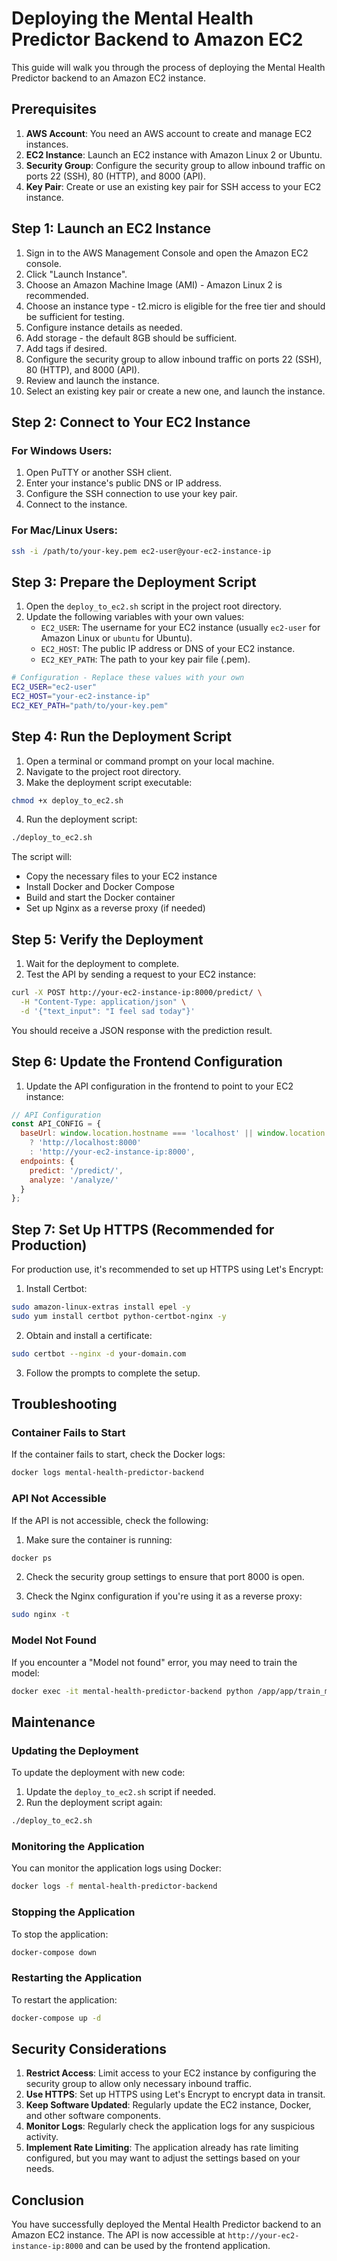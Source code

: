 # Deploying the Mental Health Predictor Backend to Amazon EC2

This guide will walk you through the process of deploying the Mental Health Predictor backend to an Amazon EC2 instance.

## Prerequisites

1. **AWS Account**: You need an AWS account to create and manage EC2 instances.
2. **EC2 Instance**: Launch an EC2 instance with Amazon Linux 2 or Ubuntu.
3. **Security Group**: Configure the security group to allow inbound traffic on ports 22 (SSH), 80 (HTTP), and 8000 (API).
4. **Key Pair**: Create or use an existing key pair for SSH access to your EC2 instance.

## Step 1: Launch an EC2 Instance

1. Sign in to the AWS Management Console and open the Amazon EC2 console.
2. Click "Launch Instance".
3. Choose an Amazon Machine Image (AMI) - Amazon Linux 2 is recommended.
4. Choose an instance type - t2.micro is eligible for the free tier and should be sufficient for testing.
5. Configure instance details as needed.
6. Add storage - the default 8GB should be sufficient.
7. Add tags if desired.
8. Configure the security group to allow inbound traffic on ports 22 (SSH), 80 (HTTP), and 8000 (API).
9. Review and launch the instance.
10. Select an existing key pair or create a new one, and launch the instance.

## Step 2: Connect to Your EC2 Instance

### For Windows Users:

1. Open PuTTY or another SSH client.
2. Enter your instance's public DNS or IP address.
3. Configure the SSH connection to use your key pair.
4. Connect to the instance.

### For Mac/Linux Users:

```bash
ssh -i /path/to/your-key.pem ec2-user@your-ec2-instance-ip
```

## Step 3: Prepare the Deployment Script

1. Open the `deploy_to_ec2.sh` script in the project root directory.
2. Update the following variables with your own values:
   - `EC2_USER`: The username for your EC2 instance (usually `ec2-user` for Amazon Linux or `ubuntu` for Ubuntu).
   - `EC2_HOST`: The public IP address or DNS of your EC2 instance.
   - `EC2_KEY_PATH`: The path to your key pair file (.pem).

```bash
# Configuration - Replace these values with your own
EC2_USER="ec2-user"
EC2_HOST="your-ec2-instance-ip"
EC2_KEY_PATH="path/to/your-key.pem"
```

## Step 4: Run the Deployment Script

1. Open a terminal or command prompt on your local machine.
2. Navigate to the project root directory.
3. Make the deployment script executable:

```bash
chmod +x deploy_to_ec2.sh
```

4. Run the deployment script:

```bash
./deploy_to_ec2.sh
```

The script will:
- Copy the necessary files to your EC2 instance
- Install Docker and Docker Compose
- Build and start the Docker container
- Set up Nginx as a reverse proxy (if needed)

## Step 5: Verify the Deployment

1. Wait for the deployment to complete.
2. Test the API by sending a request to your EC2 instance:

```bash
curl -X POST http://your-ec2-instance-ip:8000/predict/ \
  -H "Content-Type: application/json" \
  -d '{"text_input": "I feel sad today"}'
```

You should receive a JSON response with the prediction result.

## Step 6: Update the Frontend Configuration

1. Update the API configuration in the frontend to point to your EC2 instance:

```javascript
// API Configuration
const API_CONFIG = {
  baseUrl: window.location.hostname === 'localhost' || window.location.hostname === '127.0.0.1' 
    ? 'http://localhost:8000' 
    : 'http://your-ec2-instance-ip:8000',
  endpoints: {
    predict: '/predict/',
    analyze: '/analyze/'
  }
};
```

## Step 7: Set Up HTTPS (Recommended for Production)

For production use, it's recommended to set up HTTPS using Let's Encrypt:

1. Install Certbot:

```bash
sudo amazon-linux-extras install epel -y
sudo yum install certbot python-certbot-nginx -y
```

2. Obtain and install a certificate:

```bash
sudo certbot --nginx -d your-domain.com
```

3. Follow the prompts to complete the setup.

## Troubleshooting

### Container Fails to Start

If the container fails to start, check the Docker logs:

```bash
docker logs mental-health-predictor-backend
```

### API Not Accessible

If the API is not accessible, check the following:

1. Make sure the container is running:

```bash
docker ps
```

2. Check the security group settings to ensure that port 8000 is open.

3. Check the Nginx configuration if you're using it as a reverse proxy:

```bash
sudo nginx -t
```

### Model Not Found

If you encounter a "Model not found" error, you may need to train the model:

```bash
docker exec -it mental-health-predictor-backend python /app/app/train_model.py
```

## Maintenance

### Updating the Deployment

To update the deployment with new code:

1. Update the `deploy_to_ec2.sh` script if needed.
2. Run the deployment script again:

```bash
./deploy_to_ec2.sh
```

### Monitoring the Application

You can monitor the application logs using Docker:

```bash
docker logs -f mental-health-predictor-backend
```

### Stopping the Application

To stop the application:

```bash
docker-compose down
```

### Restarting the Application

To restart the application:

```bash
docker-compose up -d
```

## Security Considerations

1. **Restrict Access**: Limit access to your EC2 instance by configuring the security group to allow only necessary inbound traffic.
2. **Use HTTPS**: Set up HTTPS using Let's Encrypt to encrypt data in transit.
3. **Keep Software Updated**: Regularly update the EC2 instance, Docker, and other software components.
4. **Monitor Logs**: Regularly check the application logs for any suspicious activity.
5. **Implement Rate Limiting**: The application already has rate limiting configured, but you may want to adjust the settings based on your needs.

## Conclusion

You have successfully deployed the Mental Health Predictor backend to an Amazon EC2 instance. The API is now accessible at `http://your-ec2-instance-ip:8000` and can be used by the frontend application.